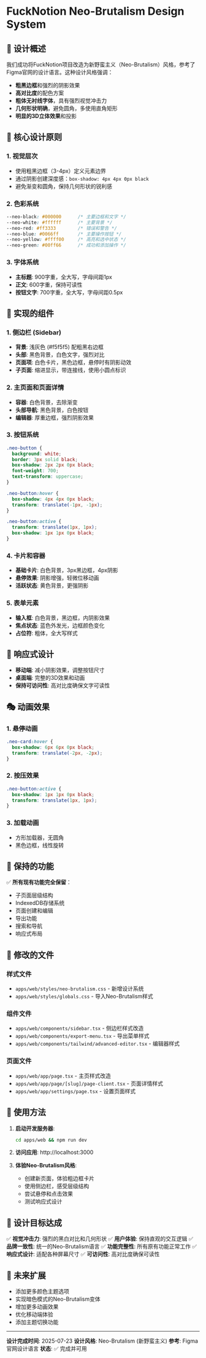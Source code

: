 # FuckNotion Neo-Brutalism Design System

## 🎨 设计概述

我们成功将FuckNotion项目改造为新野蛮主义（Neo-Brutalism）风格，参考了Figma官网的设计语言。这种设计风格强调：

- **粗黑边框**和强烈的阴影效果
- **高对比度**的配色方案
- **粗体无衬线字体**，具有强烈视觉冲击力
- **几何形状明确**，避免圆角，多使用直角矩形
- **明显的3D立体效果**和投影

## 🎯 核心设计原则

### 1. 视觉层次
- 使用粗黑边框（3-4px）定义元素边界
- 通过阴影创建深度感：`box-shadow: 4px 4px 0px black`
- 避免渐变和圆角，保持几何形状的锐利感

### 2. 色彩系统
```css
--neo-black: #000000      /* 主要边框和文字 */
--neo-white: #ffffff      /* 主要背景 */
--neo-red: #ff3333        /* 错误和警告 */
--neo-blue: #0066ff       /* 主要操作按钮 */
--neo-yellow: #ffff00     /* 高亮和选中状态 */
--neo-green: #00ff66      /* 成功和添加操作 */
```

### 3. 字体系统
- **主标题**: 900字重，全大写，字母间距1px
- **正文**: 600字重，保持可读性
- **按钮文字**: 700字重，全大写，字母间距0.5px

## 🔧 实现的组件

### 1. 侧边栏 (Sidebar)
- **背景**: 浅灰色 (#f5f5f5) 配粗黑右边框
- **头部**: 黑色背景，白色文字，强烈对比
- **页面项**: 白色卡片，黑色边框，悬停时有阴影动效
- **子页面**: 缩进显示，带连接线，使用小圆点标识

### 2. 主页面和页面详情
- **容器**: 白色背景，去除渐变
- **头部导航**: 黑色背景，白色按钮
- **编辑器**: 厚重边框，强烈阴影效果

### 3. 按钮系统
```css
.neo-button {
  background: white;
  border: 3px solid black;
  box-shadow: 2px 2px 0px black;
  font-weight: 700;
  text-transform: uppercase;
}

.neo-button:hover {
  box-shadow: 4px 4px 0px black;
  transform: translate(-1px, -1px);
}

.neo-button:active {
  transform: translate(1px, 1px);
  box-shadow: 1px 1px 0px black;
}
```

### 4. 卡片和容器
- **基础卡片**: 白色背景，3px黑边框，4px阴影
- **悬停效果**: 阴影增强，轻微位移动画
- **活跃状态**: 黄色背景，更强阴影

### 5. 表单元素
- **输入框**: 白色背景，黑边框，内阴影效果
- **焦点状态**: 蓝色外发光，边框颜色变化
- **占位符**: 粗体，全大写样式

## 📱 响应式设计

- **移动端**: 减小阴影效果，调整按钮尺寸
- **桌面端**: 完整的3D效果和动画
- **保持可访问性**: 高对比度确保文字可读性

## 🎭 动画效果

### 1. 悬停动画
```css
.neo-card:hover {
  box-shadow: 6px 6px 0px black;
  transform: translate(-2px, -2px);
}
```

### 2. 按压效果
```css
.neo-button:active {
  box-shadow: 1px 1px 0px black;
  transform: translate(1px, 1px);
}
```

### 3. 加载动画
- 方形加载器，无圆角
- 黑色边框，线性旋转

## 🔄 保持的功能

✅ **所有现有功能完全保留**：
- 子页面层级结构
- IndexedDB存储系统
- 页面创建和编辑
- 导出功能
- 搜索和导航
- 响应式布局

## 📁 修改的文件

### 样式文件
- `apps/web/styles/neo-brutalism.css` - 新增设计系统
- `apps/web/styles/globals.css` - 导入Neo-Brutalism样式

### 组件文件
- `apps/web/components/sidebar.tsx` - 侧边栏样式改造
- `apps/web/components/export-menu.tsx` - 导出菜单样式
- `apps/web/components/tailwind/advanced-editor.tsx` - 编辑器样式

### 页面文件
- `apps/web/app/page.tsx` - 主页样式改造
- `apps/web/app/page/[slug]/page-client.tsx` - 页面详情样式
- `apps/web/app/settings/page.tsx` - 设置页面样式

## 🚀 使用方法

1. **启动开发服务器**:
   ```bash
   cd apps/web && npm run dev
   ```

2. **访问应用**: http://localhost:3000

3. **体验Neo-Brutalism风格**:
   - 创建新页面，体验粗边框卡片
   - 使用侧边栏，感受层级结构
   - 尝试悬停和点击效果
   - 测试响应式设计

## 🎯 设计目标达成

✅ **视觉冲击力**: 强烈的黑白对比和几何形状
✅ **用户体验**: 保持直观的交互逻辑
✅ **品牌一致性**: 统一的Neo-Brutalism语言
✅ **功能完整性**: 所有原有功能正常工作
✅ **响应式设计**: 适配各种屏幕尺寸
✅ **可访问性**: 高对比度确保可读性

## 🔮 未来扩展

- 添加更多颜色主题选项
- 实现暗色模式的Neo-Brutalism变体
- 增加更多动画效果
- 优化移动端体验
- 添加主题切换功能

---

**设计完成时间**: 2025-07-23
**设计风格**: Neo-Brutalism (新野蛮主义)
**参考**: Figma官网设计语言
**状态**: ✅ 完成并可用
